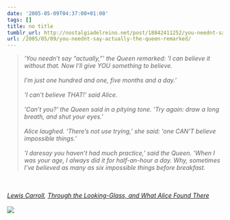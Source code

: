```yaml
---
date: '2005-05-09T04:37:00+01:00'
tags: []
title: no title
tumblr_url: http://nostalgiadelreino.net/post/18842411252/you-neednt-say-actually-the-queen-remarked
url: /2005/05/09/you-neednt-say-actually-the-queen-remarked/
---
```


<p><em><blockquote> &lsquo;You needn&rsquo;t say &ldquo;actually,&rdquo;&rsquo; the Queen remarked:  'I can believe it without that.  Now I&rsquo;ll give YOU something to believe.<br/><br/>    I&rsquo;m just one hundred and one, five months and a day.&rsquo;<br/><br/>    'I can&rsquo;t believe THAT!&rsquo; said Alice.<br/><br/>    'Can&rsquo;t you?&rsquo; the Queen said in a pitying tone.  'Try again: draw a long breath, and shut your eyes.&rsquo;<br/><br/>    Alice laughed.  'There&rsquo;s not use trying,&rsquo; she said: 'one CAN&rsquo;T believe impossible things.&rsquo;<br/><br/>    'I daresay you haven&rsquo;t had much practice,&rsquo; said the Queen. 'When I was your age, I always did it for half-an-hour a day. Why, sometimes I&rsquo;ve believed as many as six impossible things before breakfast.</blockquote></em><br/><br/><em><a href="http://en.wikipedia.org/wiki/Lewis_Carroll">Lewis Carroll</a>, <a href="http://">Through the Looking-Glass, and What Alice Found There</a></em><br/><br/><img src="http://www.geocities.com/iwan_manjak/Alice_Queen.gif"/></p><div class="blogger-post-footer"><img width="1" height="1" src="https://blogger.googleusercontent.com/tracker/1180118427259117074-4867691592993563217?l=nostalgiadelreino.blogspot.com" alt=""/></div>